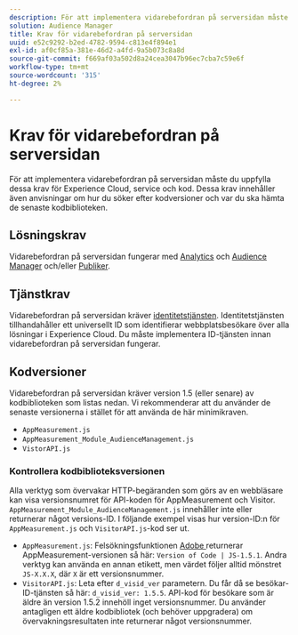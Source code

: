 ```yaml
---
description: För att implementera vidarebefordran på serversidan måste du uppfylla dessa krav för Experience Cloud, service och kod. Dessa krav innehåller även anvisningar om hur du söker efter kodversioner och var du ska hämta de senaste kodbiblioteken.
solution: Audience Manager
title: Krav för vidarebefordran på serversidan
uuid: e52c9292-b2ed-4782-9594-c813e4f894e1
exl-id: af0cf85a-381e-46d2-a4fd-9a5b073c8a8d
source-git-commit: f669af03a502d8a24cea3047b96ec7cba7c59e6f
workflow-type: tm+mt
source-wordcount: '315'
ht-degree: 2%

---
```


# Krav för vidarebefordran på serversidan

För att implementera vidarebefordran på serversidan måste du uppfylla dessa krav för Experience Cloud, service och kod. Dessa krav innehåller även anvisningar om hur du söker efter kodversioner och var du ska hämta de senaste kodbiblioteken.

## Lösningskrav

Vidarebefordran på serversidan fungerar med [Analytics](https://www.adobe.com/data-analytics-cloud/analytics.html) och [Audience Manager](https://www.adobe.com/data-analytics-cloud/audience-manager.html) och/eller [Publiker](https://experienceleague.adobe.com/docs/core-services/interface/audiences/audience-library.html).

## Tjänstkrav

Vidarebefordran på serversidan kräver [identitetstjänsten](https://experienceleague.adobe.com/docs/id-service/using/home.html). Identitetstjänsten tillhandahåller ett universellt ID som identifierar webbplatsbesökare över alla lösningar i Experience Cloud. Du måste implementera ID-tjänsten innan vidarebefordran på serversidan fungerar.

## Kodversioner

Vidarebefordran på serversidan kräver version 1.5 (eller senare) av kodbiblioteken som listas nedan. Vi rekommenderar att du använder de senaste versionerna i stället för att använda de här minimikraven.

* `AppMeasurement.js`
* `AppMeasurement_Module_AudienceManagement.js`
* `VistorAPI.js`

### Kontrollera kodbiblioteksversionen

Alla verktyg som övervakar HTTP-begäranden som görs av en webbläsare kan visa versionsnumret för API-koden för AppMeasurement och Visitor. `AppMeasurement_Module_AudienceManagement.js` innehåller inte eller returnerar något versions-ID. I följande exempel visas hur version-ID:n för `AppMeasurement.js` och `VisitorAPI.js`-kod ser ut.

* `AppMeasurement.js`: Felsökningsfunktionen  [Adobe ](https://experienceleague.adobe.com/docs/analytics/implementation/validate/debugger.html) returnerar AppMeasurement-versionen så här:  `Version of Code | JS-1.5.1`. Andra verktyg kan använda en annan etikett, men värdet följer alltid mönstret `JS-X.X.X`, där `X` är ett versionsnummer.
* `VisitorAPI.js`: Leta efter  `d_visid_ver` parametern. Du får då se besökar-ID-tjänsten så här: `d_visid_ver: 1.5.5`. API-kod för besökare som är äldre än version 1.5.2 innehöll inget versionsnummer. Du använder antagligen ett äldre kodbibliotek (och behöver uppgradera) om övervakningsresultaten inte returnerar något versionsnummer.
